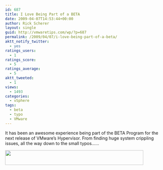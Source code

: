 ```yaml
---
id: 687
title: I Love Being Part of a BETA
date: 2009-04-07T14:53:44+00:00
author: Rick Scherer
layout: single
guid: http://vmwaretips.com/wp/?p=687
permalink: /2009/04/07/i-love-being-part-of-a-beta/
aktt_notify_twitter:
  - yes
ratings_users:
  - 1
ratings_score:
  - 5
ratings_average:
  - 5
aktt_tweeted:
  - 1
views:
  - 1493
categories:
  - vSphere
tags:
  - beta
  - typo
  - VMware
---
```

It has been an awesome experience being part of the BETA Program for the next release of VMware&#8217;s Hypervisor. From finding huge system crippling issues, all the way down to the small typos&#8230;&#8230;

[<img class="aligncenter size-full wp-image-688" title="vsphere_vswitch" src="http://vmwaretips.com/wp/wp-content/uploads/2009/04/vsphere_vswitch.png" alt="" width="450" height="48" srcset="http://www.vmwaretips.com/wp/wp-content/uploads/2009/04/vsphere_vswitch.png 450w, http://www.vmwaretips.com/wp/wp-content/uploads/2009/04/vsphere_vswitch-300x32.png 300w" sizes="(max-width: 450px) 100vw, 450px" />](http://vmwaretips.com/wp/wp-content/uploads/2009/04/vsphere_vswitch.png)